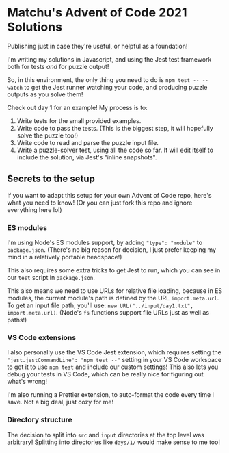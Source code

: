 # Matchu's Advent of Code 2021 Solutions

Publishing just in case they're useful, or helpful as a foundation!

I'm writing my solutions in Javascript, and using the Jest test framework both
for tests _and_ for puzzle output!

So, in this environment, the only thing you need to do is `npm test -- --watch`
to get the Jest runner watching your code, and producing puzzle outputs as you
solve them!

Check out day 1 for an example! My process is to:

1. Write tests for the small provided examples.
2. Write code to pass the tests. (This is the biggest step, it will hopefully
   solve the puzzle too!)
3. Write code to read and parse the puzzle input file.
4. Write a puzzle-solver test, using all the code so far. It will edit itself to
   include the solution, via Jest's "inline snapshots".

## Secrets to the setup

If you want to adapt this setup for your own Advent of Code repo, here's what
you need to know! (Or you can just fork this repo and ignore everything here
lol)

### ES modules

I'm using Node's ES modules support, by adding `"type": "module"` to
`package.json`. (There's no big reason for decision, I just prefer keeping my
mind in a relatively portable headspace!)

This also requires some extra tricks to get Jest to run, which you can see in
our `test` script in `package.json`.

This also means we need to use URLs for relative file loading, because in ES
modules, the current module's path is defined by the URL `import.meta.url`. To
get an input file path, you'll use:
`new URL("../input/day1.txt", import.meta.url)`. (Node's `fs` functions support
file URLs just as well as paths!)

### VS Code extensions

I also personally use the VS Code Jest extension, which requires setting the
`"jest.jestCommandLine": "npm test --"` setting in your VS Code workspace to get
it to use `npm test` and include our custom settings! This also lets you debug
your tests in VS Code, which can be really nice for figuring out what's wrong!

I'm also running a Prettier extension, to auto-format the code every time I
save. Not a big deal, just cozy for me!

### Directory structure

The decision to split into `src` and `input` directories at the top level was
arbitrary! Splitting into directories like `days/1/` would make sense to me too!
